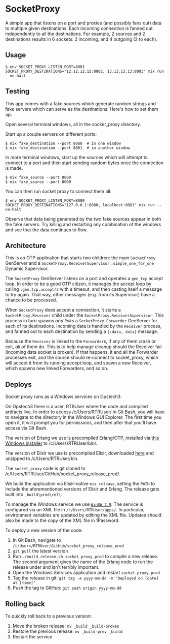# SocketProxy

A simple app that listens on a port and proxies (and possibly fans out) data to multiple given destinations. Each incoming connection is fanned out independently to all the destinations. For example, 2 sources and 2 destinations results in 6 sockets: 2 incoming, and 4 outgoing (2 to each).

## Usage

```
$ env SOCKET_PROXY_LISTEN_PORT=8001 SOCKET_PROXY_DESTINATIONS="12.12.12.12:8002, 13.13.13.13:8003" mix run --no-halt
```

## Testing

This app comes with a fake sources which generate random strings and fake servers which can serve as the destinations. Here's how to set them up.

Open several terminal windows, all in the socket_proxy directory.

Start up a couple servers on different ports:

```
$ mix fake_destination --port 8080  # in one window
$ mix fake_destination --port 8081  # in another window
```

In more terminal windows, start up the sources which will attempt to connect to a port and then start sending random bytes once the connection is made.

```
$ mix fake_source --port 8000
$ mix fake_source --port 8000
```

You can then run socket proxy to connect them all:

```
$ env SOCKET_PROXY_LISTEN_PORT=8000 SOCKET_PROXY_DESTINATIONS="127.0.0.1:8080, localhost:8081" mix run --no-halt
```

Observe that data being generated by the two fake sources appear in both the fake servers. Try killing and restarting any combination of the windows and see that the data continues to flow.

## Architecture

This is an OTP application that starts two children: the main `SocketProxy` GenServer and a `SocketProxy.ReceiverSupervisor` `:simple_one_for_one` Dynamic Supervisor.

The `SocketProxy` GenServer listens on a port and operates a `gen_tcp` accept loop. In order to be a good OTP citizen, it manages the accept loop by calling `:gen.tcp.accept/2` with a timeout, and then casting itself a message to try again. That way, other messages (e.g. from its Supervisor) have a chance to be processed.

When `SocketProxy` does accept a connection, it starts a `SocketProxy.Receiver` child under the `SocketProxy.ReceiverSupervisor`. This process in turn spawns *and links* a `SocketProxy.Forwarder` GenServer for each of its destinations. Incoming data is handled by the `Receiver` process, and fanned out to each destination by sending a `{:data, data}` message.

Because the `Receiver` is linked to the `Forwarder`s, if any of them crash or exit, *all* of them do. This is to help manage cleanup should the Receiver fail (incoming data socket is broken). If that happens, it and all the Forwarder processes exit, and the source should re-connect to socket_proxy, which will accept it from its running accept loop, and spawn a new Receiver, which spawns new linked Forwarders, and so on.

## Deploys

Socket proxy runs as a Windows services on Opstech3.

On Opstech3 there is a user, RTRUser where the code and compiled artifacts live. In order to access /c/Users/RTRUser/ in Git Bash, you will have to navigate to the directory in the Windows GUI Explorer. The first time you open it, it will prompt you for permissions, and then after that you'll have access via Git Bash.

The version of Erlang we use is precompiled Erlang/OTP, installed via [this Windows installer](https://www.erlang-solutions.com/resources/download.html) to /c/Users/RTRUser/bin/.

The version of Elixir we use is precompiled Elixir, downloaded [here](https://github.com/elixir-lang/elixir/releases) and unzipped to /c/Users/RTRUser/bin.

The `socket_proxy` code is git cloned to /c/Users/RTRUser/GitHub/socket_proxy_release_prod/.

We build the application via Elixir-native `mix release`, setting the `PATH` to include the aforementioned versions of Elixir and Erlang. The release gets built into `_build\prod\rel\`.

To manage the Windows service we use [`WinSW 2.9`](https://github.com/winsw/winsw/releases/tag/v2.9.0). The service is configured via an XML file in `/c/Users/RTRUser/apps/`. In particular, environment variables are updated by editing the XML file. Updates should also be made to the copy of the XML file in 1Password.

To deploy a new version of the code:

1. In Git Bash, navigate to `/c/Users/RTRUser/GitHub/socket_proxy_release_prod`
1. `git pull` the latest version
1. Run `./build_release.sh socket_proxy_prod` to compile a new release. The second argument gives the name of the Erlang node to run the release under and isn't terribly important.
1. Open the Windows Services application and restart `socket-proxy-prod`
1. Tag the release in git: `git tag -a yyyy-mm-dd -m "Deployed on [date] at [time]"`
1. Push the tag to GitHub: `git push origin yyyy-mm-dd`

## Rolling back
To quickly roll back to a previous version:

1. Move the broken release: `mv _build _build-broken`
1. Restore the previous release: `mv _build-prev _build`
1. Restart the service

